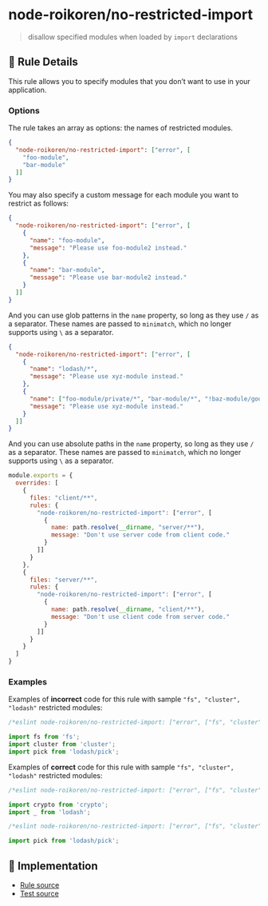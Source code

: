 # node-roikoren/no-restricted-import
> disallow specified modules when loaded by `import` declarations

## 📖 Rule Details

This rule allows you to specify modules that you don’t want to use in your application.

### Options

The rule takes an array as options: the names of restricted modules.

```json
{
  "node-roikoren/no-restricted-import": ["error", [
    "foo-module",
    "bar-module"
  ]]
}
```

You may also specify a custom message for each module you want to restrict as follows:

```json
{
  "node-roikoren/no-restricted-import": ["error", [
    {
      "name": "foo-module",
      "message": "Please use foo-module2 instead."
    },
    {
      "name": "bar-module",
      "message": "Please use bar-module2 instead."
    }
  ]]
}
```

And you can use glob patterns in the `name` property, so long as they use `/` as a separator. These names are passed to `minimatch`, which no longer supports using `\` as a separator.

```json
{
  "node-roikoren/no-restricted-import": ["error", [
    {
      "name": "lodash/*",
      "message": "Please use xyz-module instead."
    },
    {
      "name": ["foo-module/private/*", "bar-module/*", "!baz-module/good"],
      "message": "Please use xyz-module instead."
    }
  ]]
}
```

And you can use absolute paths in the `name` property, so long as they use `/` as a separator. These names are passed to `minimatch`, which no longer supports using `\` as a separator.

```js
module.exports = {
  overrides: [
    {
      files: "client/**",
      rules: {
        "node-roikoren/no-restricted-import": ["error", [
          {
            name: path.resolve(__dirname, "server/**"),
            message: "Don't use server code from client code."
          }
        ]]
      }
    },
    {
      files: "server/**",
      rules: {
        "node-roikoren/no-restricted-import": ["error", [
          {
            name: path.resolve(__dirname, "client/**"),
            message: "Don't use client code from server code."
          }
        ]]
      }
    }
  ]
}
```

### Examples

Examples of **incorrect** code for this rule with sample `"fs", "cluster", "lodash"` restricted modules:

```js
/*eslint node-roikoren/no-restricted-import: ["error", ["fs", "cluster", "lodash/*"]]*/

import fs from 'fs';
import cluster from 'cluster';
import pick from 'lodash/pick';
```

Examples of **correct** code for this rule with sample `"fs", "cluster", "lodash"` restricted modules:

```js
/*eslint node-roikoren/no-restricted-import: ["error", ["fs", "cluster", "lodash/*"]]*/

import crypto from 'crypto';
import _ from 'lodash';
```

```js
/*eslint node-roikoren/no-restricted-import: ["error", ["fs", "cluster", { "name": ["lodash/*", "!lodash/pick"] }]]*/

import pick from 'lodash/pick';
```

## 🔎 Implementation

- [Rule source](https://github.com/roikoren755/eslint-plugin-node/blob/v3.0.4/src/rules/no-restricted-import.ts)
- [Test source](https://github.com/roikoren755/eslint-plugin-node/blob/v3.0.4/tests/src/rules/no-restricted-import.ts)
